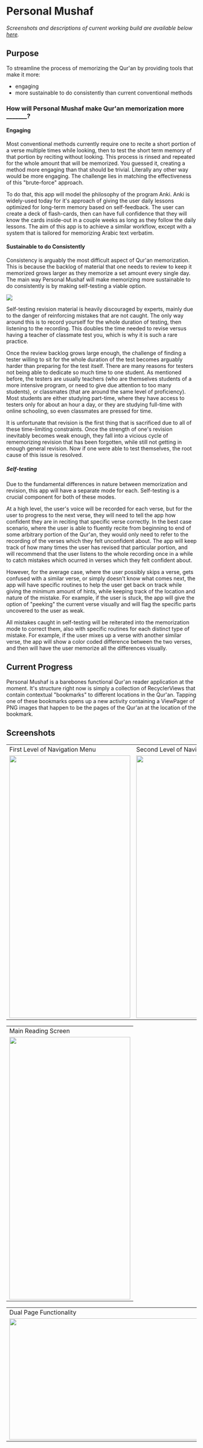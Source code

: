 # Personal Mushaf
*Screenshots and descriptions of current working build are available below [here](#screenshots).*
## Purpose
To streamline the process of memorizing the Qur'an by providing tools that make it more:
* engaging
* more sustainable to do consistently than current conventional methods

### How will Personal Mushaf make Qur'an memorization more _______?

#### Engaging

Most conventional methods currently require one to recite a short portion of a verse multiple times while looking, then to test the short term memory of that portion by reciting without looking. This process is rinsed and repeated for the whole amount that will be memorized. You guessed it, creating a method more engaging than that should be trivial. Literally any other way would be more engaging. The challenge lies in matching the effectiveness of this "brute-force" approach. 

To do that, this app will model the philosophy of the program Anki. Anki is widely-used today for it's approach of giving the user daily lessons optimized for long-term memory based on self-feedback. The user can create a deck of flash-cards, then can have full confidence that they will know the cards inside-out in a couple weeks as long as they follow the daily lessons. The aim of this app is to achieve a similar workflow, except with a system that is tailored for memorizing Arabic text verbatim. 

#### Sustainable to do Consistently

Consistency is arguably the most difficult aspect of Qur'an memorization. This is because the backlog of material that one needs to review to keep it memorized grows larger as they memorize a set amount every single day. The main way Personal Mushaf will make memorizing more sustainable to do consistently is by making self-testing a viable option.

<img src="/personalmushafreadmegraph.svg"
     style="float: center: 15px;" />
     
Self-testing revision material is heavily discouraged by experts, mainly due to the danger of reinforcing mistakes that are not caught. The only way around this is to record yourself for the whole duration of testing, then listening to the recording. This doubles the time needed to revise versus having a teacher of classmate test you, which is why it is such a rare practice. 

Once the review backlog grows large enough, the challenge of finding a tester willing to sit for the whole duration of the test becomes arguably harder than preparing for the test itself. There are many reasons for testers not being able to dedicate so much time to one student. As mentioned before, the testers are usually teachers (who are themselves students of a more intensive program, or need to give due attention to too many students), or classmates (that are around the same level of proficiency). Most students are either studying part-time, where they have access to testers only for about an hour a day, or they are studying full-time with online schooling, so even classmates are pressed for time. 

It is unfortunate that revision is the first thing that is sacrificed due to all of these time-limiting constraints. Once the strength of one's revision inevitably becomes weak enough, they fall into a vicious cycle of rememorizing revision that has been forgotten, while still not getting in enough general revision. Now if one were able to test themselves, the root cause of this issue is resolved.

##### Self-testing

Due to the fundamental differences in nature between memorization and revision, this app will have a separate mode for each. Self-testing is a crucial component for both of these modes. 

At a high level, the user's voice will be recorded for each verse, but for the user to progress to the next verse, they will need to tell the app how confident they are in reciting that specific verse correctly. In the best case scenario, where the user is able to fluently recite from beginning to end of some arbitrary portion of the Qur'an, they would only need to refer to the recording of the verses which they felt unconfident about. The app will keep track of how many times the user has revised that particular portion, and will recommend that the user listens to the whole recording once in a while to catch mistakes which ocurred in verses which they felt confident about.

However, for the average case, where the user possibly skips a verse, gets confused with a similar verse, or simply doesn't know what comes next, the app will have specific routines to help the user get back on track while giving the minimum amount of hints, while keeping track of the location and nature of the mistake. For example, if the user is stuck, the app will give the option of "peeking" the current verse visually and will flag the specific parts uncovered to the user as weak.

All mistakes caught in self-testing will be reiterated into the memorization mode to correct them, also with specific routines for each distinct type of mistake. For example, if the user mixes up a verse with another similar verse, the app will show a color coded difference between the two verses, and then will have the user memorize all the differences visually.

## Current Progress

Personal Mushaf is a barebones functional Qur'an reader application at the moment. It's structure right now is simply a collection of RecyclerViews that contain contextual "bookmarks" to different locations in the Qur'an. Tapping one of these bookmarks opens up a new activity containing a ViewPager of PNG images that happen to be the pages of the Qur'an at the location of the bookmark.

## Screenshots

<table>
  <tr>
    <td>First Level of Navigation Menu</td>
     <td>Second Level of Navigation Menu</td>
  </tr>
  <tr>
    <td><img src="/firstscreen.gif" width=320 height=693></td>
    <td><img src="/secondscreen.gif" width=320 height=693></td>
  </tr>
 </table>
 
 <table>
  <tr>
    <td>Main Reading Screen</td>
  </tr>
  <tr>
    <td><img src="/pager.gif" width=320 height=693></td>
  </tr>
 </table>
 
 <table>
  <tr>
    <td>Dual Page Functionality</td>
  </tr>
  <tr>
    <td><img src="/dualpage.gif" width=693 height=320></td>
  </tr>
 </table>
 
